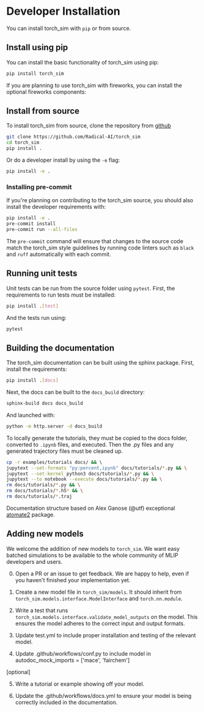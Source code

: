 # Developer Installation

You can install torch_sim with `pip` or from source.

## Install using pip

You can install the basic functionality of torch_sim using pip:

```bash
pip install torch_sim
```

If you are planning to use torch_sim with fireworks, you can install the optional
fireworks components:

## Install from source

To install torch_sim from source, clone the repository from [github](https://github.com/Radical-AI/torch-sim)

```bash
git clone https://github.com/Radical-AI/torch_sim
cd torch_sim
pip install .
```

Or do a developer install by using the `-e` flag:

```bash
pip install -e .
```

### Installing pre-commit

If you're planning on contributing to the torch_sim source, you should also install
the developer requirements with:

```bash
pip install -e .
pre-commit install
pre-commit run --all-files
```

The `pre-commit` command will ensure that changes to the source code match the
torch_sim style guidelines by running code linters such as `black` and `ruff` automatically with each commit.

## Running unit tests

Unit tests can be run from the source folder using `pytest`. First, the requirements
to run tests must be installed:

```bash
pip install .[test]
```

And the tests run using:

```bash
pytest
```

## Building the documentation

The torch_sim documentation can be built using the sphinx package. First, install the requirements:

```bash
pip install .[docs]
```

Next, the docs can be built to the `docs_build` directory:

```bash
sphinx-build docs docs_build
```

And launched with:

```bash
python -m http.server -d docs_build
```

To locally generate the tutorials, they must be copied to the docs folder,
converted to `.ipynb` files, and executed. Then the .py files and any generated
trajectory files must be cleaned up.
```bash
cp -r examples/tutorials docs/ && \ 
jupytext --set-formats "py:percent,ipynb" docs/tutorials/*.py && \
jupytext --set-kernel python3 docs/tutorials/*.py && \
jupytext --to notebook --execute docs/tutorials/*.py && \
rm docs/tutorials/*.py && \
rm docs/tutorials/*.h5* && \
rm docs/tutorials/*.traj
```

Documentation structure based on Alex Ganose (@utf) exceptional
[atomate2](https://materialsproject.github.io/atomate2/) package.

## Adding new models

We welcome the addition of new models to `torch_sim`. We want
easy batched simulations to be available to the whole community
of MLIP developers and users.

0. Open a PR or an issue to get feedback. We are happy to help,
even if you haven't finished your implementation yet.

1. Create a new model file in `torch_sim/models`. It should inherit
from `torch_sim.models.interface.ModelInterface` and `torch.nn.module`.

2. Write a test that runs `torch_sim.models.interface.validate_model_outputs`
on the model. This ensures the model adheres to the correct input and output formats.

3. Update test.yml to include proper installation and
testing of the relevant model.

4. Update .github/workflows/conf.py to include model in
autodoc_mock_imports = ['mace', 'fairchem']

[optional]

5. Write a tutorial or example showing off your model.

6. Update the .github/workflows/docs.yml to ensure your model
is being correctly included in the documentation.
